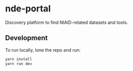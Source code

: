 # nde-portal

Discovery platform to find NIAID-related datasets and tools.

## Development

To run locally, lone the repo and run:

```sh
yarn install
yarn run dev
```
